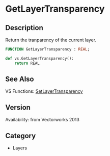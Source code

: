 # GetLayerTransparency

## Description
Return the tranparency of the current layer.

```pascal
FUNCTION GetLayerTransparency : REAL;
```

```python
def vs.GetLayerTransparency():
    return REAL
```

## See Also
VS Functions:
[SetLayerTransparency](SetLayerTransparency.md)

## Version
Availability: from Vectorworks 2013

## Category
* Layers

